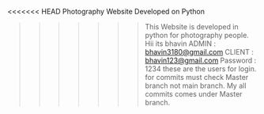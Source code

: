 <<<<<<< HEAD
Photography Website Developed on Python

> > > > > > > This Website is developed in python for photography people.
> > > > > > > Hii its bhavin
> > > > > > > ADMIN : bhavin3180@gmail.com
> > > > > > > CLIENT : bhavin123@gmail.com
> > > > > > > Password : 1234
> > > > > > > these are the users for login.
> > > > > > > for commits must check Master branch not main branch. My all commits comes under Master branch.
